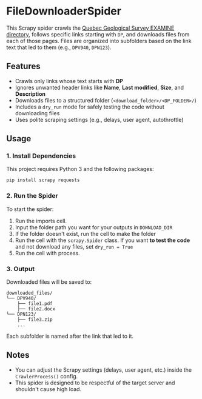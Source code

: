 # FileDownloaderSpider

This Scrapy spider crawls the [Quebec Geological Survey EXAMINE directory](https://gq.mines.gouv.qc.ca/documents/EXAMINE/), follows specific links starting with `DP`, and downloads files from each of those pages. Files are organized into subfolders based on the link text that led to them (e.g., `DPV940`, `DPN123`).

## Features

- Crawls only links whose text starts with **DP**
- Ignores unwanted header links like **Name**, **Last modified**, **Size**, and **Description**
- Downloads files to a structured folder (`<download_folder>/<DP_FOLDER>/`)
- Includes a `dry_run` mode for safely testing the code without downloading files
- Uses polite scraping settings (e.g., delays, user agent, autothrottle)

## Usage

### 1. Install Dependencies

This project requires Python 3 and the following packages:

```bash
pip install scrapy requests
```

### 2. Run the Spider

To start the spider:
1. Run the imports cell.
2. Input the folder path you want for your outputs in `DOWNLOAD_DIR`
3. If the folder doesn't exist, run the cell to make the folder
4. Run the cell with the `scrapy.Spider` class. If you want **to test the code** and not download any files, set `dry_run = True`
5. Run the cell with process. 

### 3. Output

Downloaded files will be saved to:

```
downloaded_files/
└── DPV940/
    ├── file1.pdf
    ├── file2.docx
└── DPN123/
    ├── file3.zip
    ...
```

Each subfolder is named after the link that led to it.

## Notes

- You can adjust the Scrapy settings (delays, user agent, etc.) inside the `CrawlerProcess()` config.
- This spider is designed to be respectful of the target server and shouldn't cause high load.